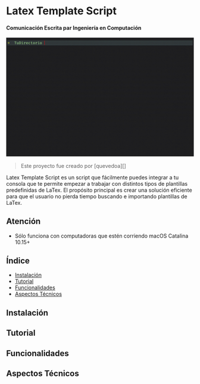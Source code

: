 # Latex Template Script 
#### Comunicación Escrita par Ingeniería en Computación
![alt text](https://github.com/quevedoa/Latex-Template-Script/blob/main/Misc/GIF1.gif)

> Este proyecto fue creado por [quevedoa][]

Latex Template Script es un script que fácilmente puedes integrar a tu consola que te permite empezar a trabajar con distintos tipos de plantillas predefinidas de LaTex. El propósito principal es crear una solución eficiente para que el usuario no pierda tiempo buscando e importando plantillas de LaTex.

## Atención 
- Sólo funciona con computadoras que estén corriendo macOS Catalina 10.15+

## Índice
- [Instalación](#instalación)
- [Tutorial](#tutorial)
- [Funcionalidades](#funcionalidades)
- [Aspectos Técnicos](#aspectos-técnicos)

## Instalación

## Tutorial

## Funcionalidades

## Aspectos Técnicos

